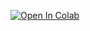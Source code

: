 [![Open In Colab](https://colab.research.google.com/assets/colab-badge.svg)](https://colab.research.google.com/github/johnsmith/snowflake-simulation/blob/master/snowflake.ipynb)
